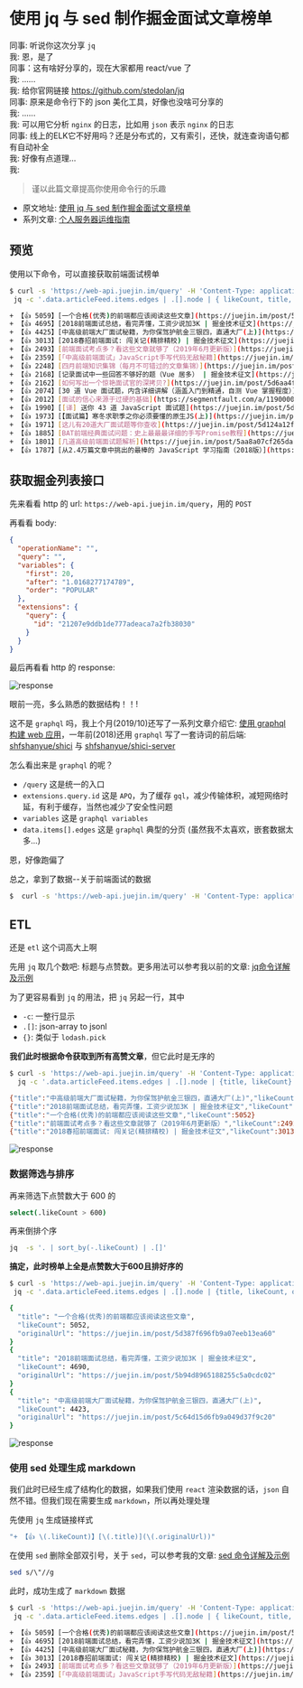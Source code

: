 # 使用 jq 与 sed 制作掘金面试文章榜单

同事: 听说你这次分享 `jq`\
我: 恩，是了\
同事：这有啥好分享的，现在大家都用 react/vue 了\
我: ......\
我: 给你官网链接 <https://github.com/stedolan/jq>\
同事: 原来是命令行下的 json 美化工具，好像也没啥可分享的\
我: ......\
我: 可以用它分析 `nginx` 的日志，比如用 `json` 表示 `nginx` 的日志\
同事: 线上的ELK它不好用吗？还是分布式的，又有索引，还快，就连查询语句都有自动补全\
我: 好像有点道理...\
我: 

> 谨以此篇文章提高你使用命令行的乐趣

<!--more-->

+ 原文地址: [使用 jq 与 sed 制作掘金面试文章榜单](https://github.com/shfshanyue/op/blob/master/jq-sed-case.md)
+ 系列文章: [个人服务器运维指南](https://github.com/shfshanyue/op-note)

## 预览

使用以下命令，可以直接获取前端面试榜单

``` bash
$ curl -s 'https://web-api.juejin.im/query' -H 'Content-Type: application/json' -H 'X-Agent: Juejin/Web' --data-binary '{"operationName":"","query":"","variables":{"tags":["55979fe6e4b08a686ce562fe"],"category":"5562b415e4b00c57d9b94ac8","first":100,"after":"","order":"HOTTEST"},"extensions":{"query":{"id":"653b587c5c7c8a00ddf67fc66f989d42"}}}' --compressed | \
 jq -c '.data.articleFeed.items.edges | .[].node | { likeCount, title, originalUrl } | select(.likeCount > 600) ' | jq -cs '. | sort_by(-.likeCount) | .[] | "+ 【👍 \(.likeCount)】[\(.title)](\(.originalUrl))"' | sed s/\"//g

+ 【👍 5059】[一个合格(优秀)的前端都应该阅读这些文章](https://juejin.im/post/5d387f696fb9a07eeb13ea60)
+ 【👍 4695】[2018前端面试总结，看完弄懂，工资少说加3K | 掘金技术征文](https://juejin.im/post/5b94d8965188255c5a0cdc02)
+ 【👍 4425】[中高级前端大厂面试秘籍，为你保驾护航金三银四，直通大厂(上)](https://juejin.im/post/5c64d15d6fb9a049d37f9c20)
+ 【👍 3013】[2018春招前端面试: 闯关记(精排精校) | 掘金技术征文](https://juejin.im/post/5a998991f265da237f1dbdf9)
+ 【👍 2493】[前端面试考点多？看这些文章就够了（2019年6月更新版）](https://juejin.im/post/5aae076d6fb9a028cc6100a9)
+ 【👍 2359】[「中高级前端面试」JavaScript手写代码无敌秘籍](https://juejin.im/post/5c9c3989e51d454e3a3902b6)
+ 【👍 2248】[四月前端知识集锦（每月不可错过的文章集锦）](https://juejin.im/post/5ae95f17f265da0b93481dec)
+ 【👍 2168】[记录面试中一些回答不够好的题（Vue 居多） | 掘金技术征文](https://juejin.im/post/5a9b8417518825558251ce15)
+ 【👍 2162】[如何写出一个惊艳面试官的深拷贝?](https://juejin.im/post/5d6aa4f96fb9a06b112ad5b1)
+ 【👍 2074】[30 道 Vue 面试题，内含详细讲解（涵盖入门到精通，自测 Vue 掌握程度）](https://juejin.im/post/5d59f2a451882549be53b170)
+ 【👍 2012】[面试的信心来源于过硬的基础](https://segmentfault.com/a/1190000013331105)
+ 【👍 1990】[[译] 送你 43 道 JavaScript 面试题](https://juejin.im/post/5d0644976fb9a07ed064b0ca)
+ 【👍 1973】[【面试篇】寒冬求职季之你必须要懂的原生JS(上)](https://juejin.im/post/5cab0c45f265da2513734390)
+ 【👍 1971】[这儿有20道大厂面试题等你查收](https://juejin.im/post/5d124a12f265da1b9163a28d)
+ 【👍 1885】[BAT前端经典面试问题：史上最最最详细的手写Promise教程](https://juejin.im/post/5b2f02cd5188252b937548ab)
+ 【👍 1801】[几道高级前端面试题解析](https://juejin.im/post/5aa8a07cf265da238a3022a4)
+ 【👍 1787】[从2.4万篇文章中挑出的最棒的 JavaScript 学习指南（2018版）](https://zhuanlan.zhihu.com/p/33298555)
```

## 获取掘金列表接口

先来看看 http 的 url: `https://web-api.juejin.im/query`，用的 `POST`

再看看 body:

``` json
{
  "operationName": "",
  "query": "",
  "variables": {
    "first": 20,
    "after": "1.0168277174789",
    "order": "POPULAR"
  },
  "extensions": {
    "query": {
      "id": "21207e9ddb1de777adeaca7a2fb38030"
    }
  }
}
```

最后再看看 http 的 response: 

![response](https://raw.githubusercontent.com/shfshanyue/blog/master/assets/response.jpg)

眼前一亮，多么熟悉的数据结构！！!

这不是 `graphql` 吗，我上个月(2019/10)还写了一系列文章介绍它: [使用 graphql 构建 web 应用](https://github.com/shfshanyue/graphql-guide)，一年前(2018)还用 `graphql` 写了一套诗词的前后端: [shfshanyue/shici](https://github.com/shfshanyue/shici) 与 [shfshanyue/shici-server](https://github.com/shfshanyue/apollo-server-starter)

怎么看出来是 `graphql` 的呢？

+ `/query` 这是统一的入口
+ `extensions.query.id` 这是 `APQ`，为了缓存 `gql`，减少传输体积，减短网络时延，有利于缓存，当然也减少了安全性问题
+ `variables` 这是 `graphql variables`
+ `data.items[].edges` 这是 `graphql` 典型的分页 (虽然我不太喜欢，嵌套数据太多...)

恩，好像跑偏了

总之，拿到了数据--关于前端面试的数据

``` bash
$  curl -s 'https://web-api.juejin.im/query' -H 'Content-Type: application/json' -H 'X-Agent: Juejin/Web' --data-binary '{"operationName":"","query":"","variables":{"tags":["55979fe6e4b08a686ce562fe"],"category":"5562b415e4b00c57d9b94ac8","first":100,"after":"","order":"HOTTEST"},"extensions":{"query":{"id":"653b587c5c7c8a00ddf67fc66f989d42"}}}' --compressed
```

## ETL

还是 `etl` 这个词高大上啊

先用 `jq` 取几个数吧: 标题与点赞数。更多用法可以参考我以前的文章: [jq命令详解及示例](https://github.com/shfshanyue/op-note/blob/master/jq.md)

为了更容易看到 `jq` 的用法，把 `jq` 另起一行，其中

+ `-c`: 一整行显示
+ `.[]`: json-array to jsonl
+ `{}`: 类似于 `lodash.pick`

**我们此时根据命令获取到所有高赞文章**，但它此时是无序的

``` bash
$ curl -s 'https://web-api.juejin.im/query' -H 'Content-Type: application/json' -H 'X-Agent: Juejin/Web' --data-binary '{"operationName":"","query":"","variables":{"tags":["55979fe6e4b08a686ce562fe"],"category":"5562b415e4b00c57d9b94ac8","first":100,"after":"","order":"HOTTEST"},"extensions":{"query":{"id":"653b587c5c7c8a00ddf67fc66f989d42"}}}' --compressed | \
  jq -c '.data.articleFeed.items.edges | .[].node | {title, likeCount}'

{"title":"中高级前端大厂面试秘籍，为你保驾护航金三银四，直通大厂(上)","likeCount":4423}
{"title":"2018前端面试总结，看完弄懂，工资少说加3K | 掘金技术征文","likeCount":4690}
{"title":"一个合格(优秀)的前端都应该阅读这些文章","likeCount":5052}
{"title":"前端面试考点多？看这些文章就够了（2019年6月更新版）","likeCount":2492}
{"title":"2018春招前端面试: 闯关记(精排精校) | 掘金技术征文","likeCount":3013}
```

![response](https://raw.githubusercontent.com/shfshanyue/blog/master/assets/jq-juejin.jpg)

### 数据筛选与排序

再来筛选下点赞数大于 600 的

``` bash
select(.likeCount > 600)
```

再来倒排个序

``` bash
jq  -s '. | sort_by(-.likeCount) | .[]'
```

**搞定，此时榜单上全是点赞数大于600且排好序的**

``` bash
$ curl -s 'https://web-api.juejin.im/query' -H 'Content-Type: application/json' -H 'X-Agent: Juejin/Web' --data-binary '{"operationName":"","query":"","variables":{"tags":["55979fe6e4b08a686ce562fe"],"category":"5562b415e4b00c57d9b94ac8","first":100,"after":"","order":"HOTTEST"},"extensions":{"query":{"id":"653b587c5c7c8a00ddf67fc66f989d42"}}}' --compressed | \
 jq -c '.data.articleFeed.items.edges | .[].node | {title, likeCount, originalUrl } | select(.likeCount > 600) ' | jq -s '. | sort_by(-.likeCount) | .[]'

{
  "title": "一个合格(优秀)的前端都应该阅读这些文章",
  "likeCount": 5052,
  "originalUrl": "https://juejin.im/post/5d387f696fb9a07eeb13ea60"
}
{
  "title": "2018前端面试总结，看完弄懂，工资少说加3K | 掘金技术征文",
  "likeCount": 4690,
  "originalUrl": "https://juejin.im/post/5b94d8965188255c5a0cdc02"
}
{
  "title": "中高级前端大厂面试秘籍，为你保驾护航金三银四，直通大厂(上)",
  "likeCount": 4423,
  "originalUrl": "https://juejin.im/post/5c64d15d6fb9a049d37f9c20"
}
```

![response](https://raw.githubusercontent.com/shfshanyue/blog/master/assets/jq-juejin-sort.jpg)

### 使用 sed 处理生成 markdown

我们此时已经生成了结构化的数据，如果我们使用 `react` 渲染数据的话，`json` 自然不错。但我们现在需要生成 `markdown`，所以再处理处理

先使用 `jq` 生成链接样式

``` bash
"+ 【👍 \(.likeCount)】[\(.title)](\(.originalUrl))"
```

在使用 `sed` 删除全部双引号，关于 `sed`，可以参考我的文章: [sed 命令详解及示例](https://github.com/shfshanyue/op-note/blob/master/linux-sed.md)

``` bash
sed s/\"//g
```

此时，成功生成了 `markdown` 数据

``` bash
$ curl -s 'https://web-api.juejin.im/query' -H 'Content-Type: application/json' -H 'X-Agent: Juejin/Web' --data-binary '{"operationName":"","query":"","variables":{"tags":["55979fe6e4b08a686ce562fe"],"category":"5562b415e4b00c57d9b94ac8","first":100,"after":"","order":"HOTTEST"},"extensions":{"query":{"id":"653b587c5c7c8a00ddf67fc66f989d42"}}}' --compressed | \
 jq -c '.data.articleFeed.items.edges | .[].node | { likeCount, title, originalUrl } | select(.likeCount > 600) ' | jq -cs '. | sort_by(-.likeCount) | .[] | "+ 【👍 \(.likeCount)】[\(.title)](\(.originalUrl))"' | sed s/\"//g

+ 【👍 5059】[一个合格(优秀)的前端都应该阅读这些文章](https://juejin.im/post/5d387f696fb9a07eeb13ea60)
+ 【👍 4695】[2018前端面试总结，看完弄懂，工资少说加3K | 掘金技术征文](https://juejin.im/post/5b94d8965188255c5a0cdc02)
+ 【👍 4425】[中高级前端大厂面试秘籍，为你保驾护航金三银四，直通大厂(上)](https://juejin.im/post/5c64d15d6fb9a049d37f9c20)
+ 【👍 3013】[2018春招前端面试: 闯关记(精排精校) | 掘金技术征文](https://juejin.im/post/5a998991f265da237f1dbdf9)
+ 【👍 2493】[前端面试考点多？看这些文章就够了（2019年6月更新版）](https://juejin.im/post/5aae076d6fb9a028cc6100a9)
+ 【👍 2359】[「中高级前端面试」JavaScript手写代码无敌秘籍](https://juejin.im/post/5c9c3989e51d454e3a3902b6)
```


